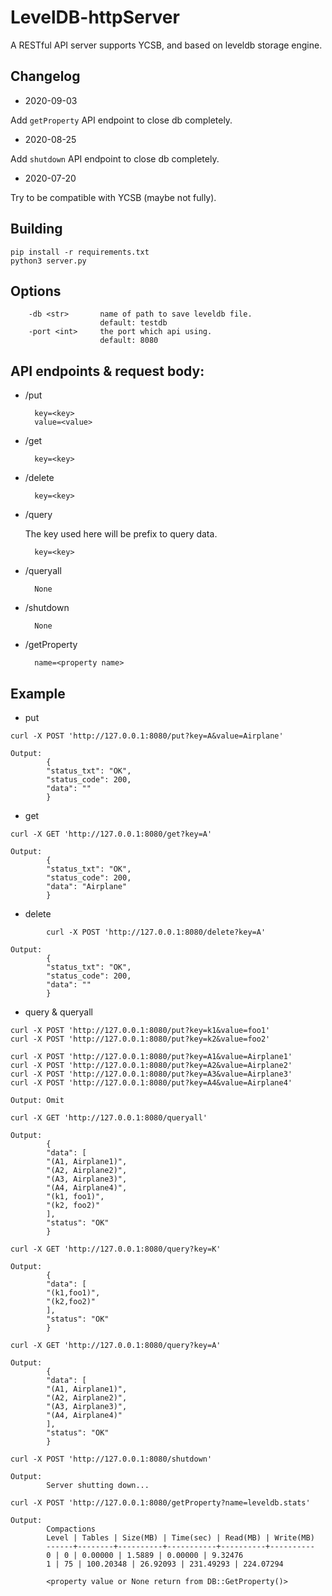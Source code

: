 # LevelDB-httpServer
A RESTful API server supports YCSB, and based on leveldb storage engine.
## Changelog
* 2020-09-03

Add `getProperty` API endpoint to close db completely.

* 2020-08-25

Add `shutdown` API endpoint to close db completely.

* 2020-07-20

Try to be compatible with YCSB (maybe not fully).

## Building
```
pip install -r requirements.txt
python3 server.py
```

## Options
```
    -db <str>       name of path to save leveldb file.
                    default: testdb
    -port <int>     the port which api using.
                    default: 8080
```

## API endpoints & request body:
* /put

        key=<key>
        value=<value>
* /get

        key=<key>
* /delete
  
        key=<key>
* /query

    The key used here will be prefix to query data.

        key=<key>
* /queryall

        None
* /shutdown

        None
* /getProperty

        name=<property name>

## Example
* put
```
curl -X POST 'http://127.0.0.1:8080/put?key=A&value=Airplane'
```
```
Output:
        {
        "status_txt": "OK",
        "status_code": 200,
        "data": ""
        }
```
* get
```
curl -X GET 'http://127.0.0.1:8080/get?key=A'
```
```
Output:
        {
        "status_txt": "OK",
        "status_code": 200,
        "data": "Airplane"
        }
```
* delete
```
        curl -X POST 'http://127.0.0.1:8080/delete?key=A'
```
```
Output:
        {
        "status_txt": "OK",
        "status_code": 200,
        "data": ""
        }
```
* query & queryall
  
```
curl -X POST 'http://127.0.0.1:8080/put?key=k1&value=foo1'
curl -X POST 'http://127.0.0.1:8080/put?key=k2&value=foo2'

curl -X POST 'http://127.0.0.1:8080/put?key=A1&value=Airplane1'
curl -X POST 'http://127.0.0.1:8080/put?key=A2&value=Airplane2'
curl -X POST 'http://127.0.0.1:8080/put?key=A3&value=Airplane3'
curl -X POST 'http://127.0.0.1:8080/put?key=A4&value=Airplane4'
```

```
Output: Omit
```

```
curl -X GET 'http://127.0.0.1:8080/queryall'
```
```
Output: 
        {
        "data": [
        "(A1, Airplane1)",
        "(A2, Airplane2)",
        "(A3, Airplane3)",
        "(A4, Airplane4)",
        "(k1, foo1)",
        "(k2, foo2)"
        ],
        "status": "OK"
        }
```
```
curl -X GET 'http://127.0.0.1:8080/query?key=K'
```
```
Output: 
        {
        "data": [
        "(k1,foo1)",
        "(k2,foo2)"
        ],
        "status": "OK"
        }
```
```
curl -X GET 'http://127.0.0.1:8080/query?key=A'
```
```
Output: 
        {
        "data": [
        "(A1, Airplane1)",
        "(A2, Airplane2)",
        "(A3, Airplane3)",
        "(A4, Airplane4)"
        ],
        "status": "OK"
        }
```
```
curl -X POST 'http://127.0.0.1:8080/shutdown'
```
```
Output: 
        Server shutting down...
```
```
curl -X POST 'http://127.0.0.1:8080/getProperty?name=leveldb.stats'
```
```
Output: 
        Compactions
        Level | Tables | Size(MB) | Time(sec) | Read(MB) | Write(MB)
        ------+--------+----------+-----------+----------+----------
        0 | 0 | 0.00000 | 1.5889 | 0.00000 | 9.32476
        1 | 75 | 100.20348 | 26.92093 | 231.49293 | 224.07294

        <property value or None return from DB::GetProperty()>
```
